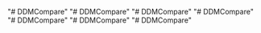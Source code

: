 "# DDMCompare" 
"# DDMCompare" 
"# DDMCompare" 
"# DDMCompare" 
"# DDMCompare" 
"# DDMCompare" 
"# DDMCompare" 
